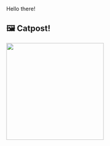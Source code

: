 Hello there!



## 🖼️ Catpost!

<sub>
    <img src="https://cdn2.thecatapi.com/images/55j.jpg" height="256">
</sub>

